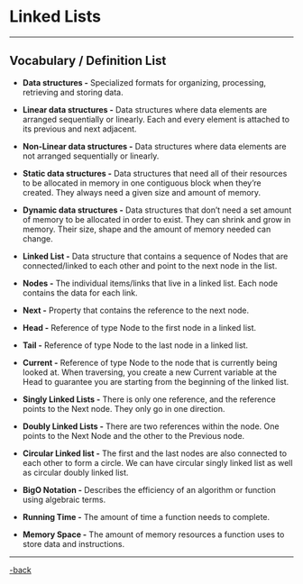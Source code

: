 # Linked Lists

---

## Vocabulary / Definition List

 

* **Data structures -** Specialized formats for organizing, processing, retrieving and storing data.

* **Linear data structures -** Data structures where data elements are arranged sequentially or linearly. Each and every element is attached to its previous and next adjacent.

* **Non-Linear data structures -** Data structures where data elements are not arranged sequentially or linearly.

* **Static data structures -** Data structures that need all of their resources to be allocated in memory in one contiguous block when they’re created. They always need a given size and amount of memory.

* **Dynamic data structures -** Data structures that don’t need a set amount of memory to be allocated in order to exist. They can shrink and grow in memory. Their size, shape and the amount of memory needed can change.

* **Linked List -** Data structure that contains a sequence of Nodes that are connected/linked to each other and point to the next node in the list.

* **Nodes -** The individual items/links that live in a linked list. Each node contains the data for each link.

* **Next -** Property that contains the reference to the next node.

* **Head -** Reference of type Node to the first node in a linked list.

* **Tail -** Reference of type Node to the last node in a linked list.

* **Current -** Reference of type Node to the node that is currently being looked at. When traversing, you create a new Current variable at the Head to guarantee you are starting from the beginning of the linked list.

* **Singly Linked Lists -** There is only one reference, and the reference points to the Next node. They only go in one direction. 

* **Doubly Linked Lists -** There are two references within the node. One points to the Next Node and the other to the Previous node.

* **Circular Linked list -** The first and the last nodes are also connected to each other to form a circle. We can have circular singly linked list as well as circular doubly linked list.

* **BigO Notation -** Describes the efficiency of an algorithm or function using algebraic terms.

* **Running Time -** The amount of time a function needs to complete.

* **Memory Space -** The amount of memory resources a function uses to store data and instructions.

---

[-back](https://alexriverau.github.io/reading-notes/code401)
